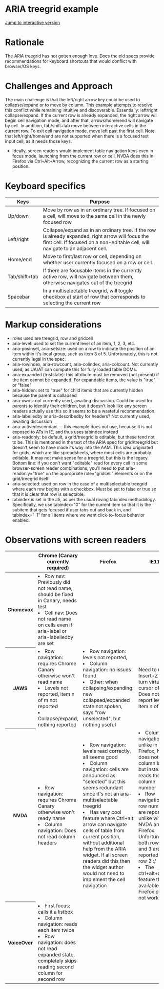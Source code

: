 # ARIA treegrid example

[Jump to interactive version](https://cdn.rawgit.com/aleventhal/treegrid-tab-active-cells/0.1.8/treegrid.html)

# Rationale

The ARIA treegrid has not gotten enough love. Docs the old specs provide recommendations for keyboard shortcuts that would conflict with browser/OS keys.

# Challenges and Approach

The main challenge is that the left/right arrow key could be used to collapse/expand or to move by column. This example attempts to resolve this conflict while remaining intuitive and discoverable. Essentially: left/right collapse/expand. If the current row is already expanded, the right arrow will begin cell navigation mode, and after that, arrows/home/end will navigate by cell. In addition, tab/shift+tab move between interactive cells in the current row. To exit cell navigation mode, move left past the first cell. Note that left/right/home/end are not supported when there is a focused text input cell, as it needs those keys.

* Ideally, screen readers would implement table navigation keys even in focus mode, launching from the current row or cell. NVDA does this in Firefox via Ctrl+Alt+Arrow, recognizing the current row as a starting position.

# Keyboard specifics
<table>
<thead>
<tr>
<th>Keys</th>
<th>Purpose</th>
</tr>
</thead>
<tbody>
  <tr>
    <td>Up/down</td>
    <td>Move by row as in an ordinary tree. If focused on a cell, will move
    to the same cell in the newly focused row</td>
  </tr>
  <tr>
    <td>Left/right</td>
    <td>Collapse/expand as in an ordinary tree. If the row is already expanded, right arrow will focus the first cell. If focused on a non-editable cell, will navigate to an adjacent cell.</td>
  </tr>
  <tr>
    <td>Home/end</td>
    <td>Move to first/last row or cell, depending on whether user currently focused on a row or cell.</td>
  </tr>
  <tr>
    <td>Tab/shift+tab</td>
    <td>If there are focusable items in the currently active row,
        will navigate between them, otherwise navigates out of the treegrid</td>
  </tr>
  <tr>
    <td>Spacebar</td>
    <td>In a multiselectable treegrid, will toggle checkbox at start of row
    that corresponds to selecting the current row</td>
  </tr>
</tbody>
</table>


# Markup considerations
* roles used are treegrid, row and gridcell
* aria-level: used to set the current level of an item, 1, 2, 3, etc.
* aria-posinset, aria-setsize: used on a row to indicate the position of an item within it's local group, such as item 3 of 5. Unfortunately, this is not currently legal in the spec.
* aria-rowindex, aria-rowcount, aria-colindex, aria-colcount. Not currently used, as UA/AT can compute this for fully loaded table DOMs.
* aria-expanded (triststate): this attribute must be removed (not present) if the item cannot be expanded. For expandable items, the value is "true" or "false"
* aria-hidden: set to "true" for child items that are currently hidden because the parent is collapsed
* aria-owns: not currently used, awaiting discussion. Could be used for parents to identify their children, but it doesn't look like any screen readers actually use this so it seems to be a wasteful recommendation.
* aria-labelledby or aria-describedby for headers? Not currently used, awaiting discussion
* aria-activedescendant -- this example does not use, because it is not exposed to ATs in IE, and thus uses tabindex instead
* aria-readonly: be default, a grid/treegrid is editable, but these tend not to be. This is mentioned in the text of the ARIA spec for grid/treegrid but doesn't seem to have made its way into the AAM. This idea originated for grids, which are like spreadsheets, where most cells are probably editable. It may not make sense for a treegrid, but this is the legacy. Bottom line: if you don't want "editable" read for every cell in some browser-screen reader combinations, you'll need to put aria-readonly="true" on the appropriate role="gridcell" elements or on the grid/treegrid itself.
* aria-selected: used on row in the case of a multiselectable treegrid where each row begins with a checkbox. Must be set to false or true so that it is clear that row is selectable.
* tabindex is set in the JS, as per the usual roving tabindex methodology. Specifically, we use tabindex="0" for the current item so that it is the subitem that gets focused if user tabs out and back in, and tabindex="-1" for all items where we want click-to-focus behavior enabled.

# Observations with screen readers

<table>
<thead>
  <tr>
    <th></th>
    <th>Chrome (Canary currently required)</th>
    <th>Firefox</th>
    <th>IE11</th>
    <th>Safari</th>
  </tr>
</thead>
<tbody>
<tr>
<th>Chomevox</th>
<td>
<li>Row nav: Previously did not read name, should be fixed in Canary, needs test
<li>Cell nav: Does not read name on cells even if aria-label or aria-labelledby are set</td>
<td></td>
<td></td>
<td></td>
</tr>
<tr>
<th>JAWS</th>
<td>
  <li>Row navigation: requires Chrome Canary otherwise won't read name
  <li>Levels not reported, item n of m not reported
  <li>Collapse/expand, nothing reported
</td>
<td>
  <li>Row navigation: levels not reported,
  <li>Column navigation: no issues found
  <li>Other: when collapsing/expanding: new collapsed/expanded state not spoken, says "row unselected", but nothing useful
</td>
<td>Need to use Insert+Z to turn virtual cursor off. Does not report level or item n of m.</td>
<td></td>
</tr>
<tr>
<th>NVDA</th>
<td>
  <li>Row navigation: requires Chrome Canary otherwise won't ready name
  <li>Column navigation: Does not read column headers
</td>
<td>
  <li>Row navigation: levels read correctly, all seems good
  <li>Column navigation: cells are announced as "selected" but this seems redundant since it's not an aria-multiselectable treegrid
  <li>Has very cool feature where Ctrl+alt arrow can navigate cells of table from current position, without
      additional help from the ARIA widget. If all screen readers did this then the widget author would not need
      to implement the cell navigation
<td>
  <li>Column navigation: unlike in Firefox, NVDA does not read column labels but instead reads the column number
  <li>Row navigation: row numbers are reported, unlike with NVDA and Firefox. Unfortunately both row 2 and 3 are reported as row 2 :/
  <li>The ctrl+alt+arrow feature that is available in Firefox does not work in IE
</tr>
<tr>
<th>VoiceOver</th>
<td>
  <li>First focus: calls it a listbox
  <li>Column navigation: reads each item twice
  <li>Row navigation: does not read expanded state, completely skips reading second column for second row
<td></td>
<td></td>
<td>Row navigation: doesn't let us do this, reads cells no matter what</td>
</tr>
</tbody>
</table>
